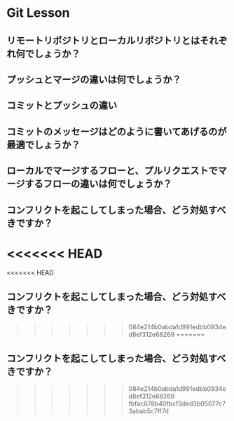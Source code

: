 # Git Lesson

## リモートリポジトリとローカルリポジトリとはそれぞれ何でしょうか？



## プッシュとマージの違いは何でしょうか？



## コミットとプッシュの違い


## コミットのメッセージはどのように書いてあげるのが最適でしょうか？

## ローカルでマージするフローと、プルリクエストでマージするフローの違いは何でしょうか？

## コンフリクトを起こしてしまった場合、どう対処すべきですか？
<<<<<<< HEAD
=======



<<<<<<< HEAD
## コンフリクトを起こしてしまった場合、どう対処すべきですか？
>>>>>>> 084e214b0abda1d991edbb0934ed8ef312e68269
=======
## コンフリクトを起こしてしまった場合、どう対処すべきですか？
>>>>>>> 084e214b0abda1d991edbb0934ed8ef312e68269
>>>>>>> fbfac678b40fbcf3ded3b05077c73abab5c7ff7d
